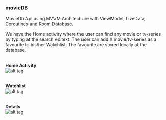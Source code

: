 ###  movieDB
MovieDb Api using MVVM Architechure with ViewModel, LiveData, Coroutines and Room Database.

We have the Home activity where the user can find any movie or tv-series by typing at the search editext.
The user can add a movie/tv-series as a favourite to his/her Watchlist. The favourite are stored locally at the database.

<br><b>Home Activity</b><br>
![alt tag](https://user-images.githubusercontent.com/21217572/65449578-f076bf80-de43-11e9-8ef7-e2c0fe9f99d8.png)

<br><b>Watchlist</b><br>
![alt tag](https://user-images.githubusercontent.com/21217572/65449579-f076bf80-de43-11e9-8195-e5205206d28f.png)

<br><b>Details</b><br>
![alt tag](https://user-images.githubusercontent.com/21217572/65449577-f076bf80-de43-11e9-99f0-288cd33e380c.png)
